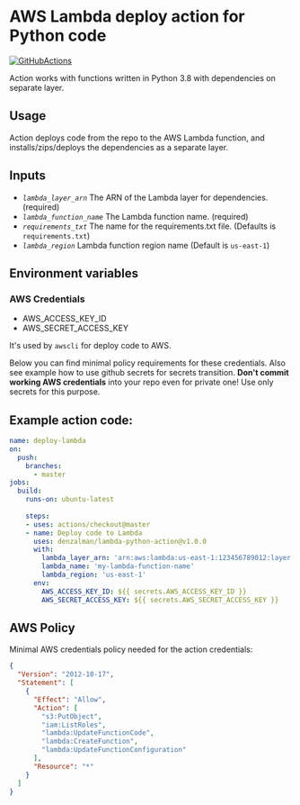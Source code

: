 # AWS Lambda deploy action for Python code

[![GitHubActions](https://img.shields.io/badge/listed%20on-GitHubActions-blue.svg)](https://github-actions.netlify.com/py-lambda)

Action works with functions written in Python 3.8 with dependencies on separate layer.

## Usage

Action deploys code from the repo to the AWS Lambda function, and installs/zips/deploys the dependencies as a separate layer.

## Inputs

  - *`lambda_layer_arn`* The ARN of the Lambda layer for dependencies. (required)
  - *`lambda_function_name`* The Lambda function name. (required)
  - *`requirements_txt`* The name for the requirements.txt file. (Defaults is `requirements.txt`)
  - *`lambda_region`* Lambda function region name (Default is `us-east-1`)

## Environment variables
### AWS Credentials
  - AWS_ACCESS_KEY_ID
  - AWS_SECRET_ACCESS_KEY

It's used by `awscli` for deploy code to AWS. 

Below you can find minimal policy requirements for these credentials. Also see example how to use github secrets for secrets transition. **Don't commit working AWS credentials** into your repo even for private one! Use only secrets for this purpose.

## Example action code:
```yaml
name: deploy-lambda
on:
  push:
    branches:
      - master
jobs:
  build:
    runs-on: ubuntu-latest
    
    steps:
    - uses: actions/checkout@master
    - name: Deploy code to Lambda
      uses: denzalman/lambda-python-action@v1.0.0
      with:
        lambda_layer_arn: 'arn:aws:lambda:us-east-1:123456789012:layer:lambda-layer'
        lambda_name: 'my-lambda-function-name'
        lambda_region: 'us-east-1'
      env:
        AWS_ACCESS_KEY_ID: ${{ secrets.AWS_ACCESS_KEY_ID }}
        AWS_SECRET_ACCESS_KEY: ${{ secrets.AWS_SECRET_ACCESS_KEY }}
```

## AWS Policy

Minimal AWS credentials policy needed for the action credentials: 

```json
{
  "Version": "2012-10-17",
  "Statement": [
    {
      "Effect": "Allow",
      "Action": [
        "s3:PutObject",
        "iam:ListRoles",
        "lambda:UpdateFunctionCode",
        "lambda:CreateFunction",
        "lambda:UpdateFunctionConfiguration"
      ],
      "Resource": "*"
    }
  ]
}
```


